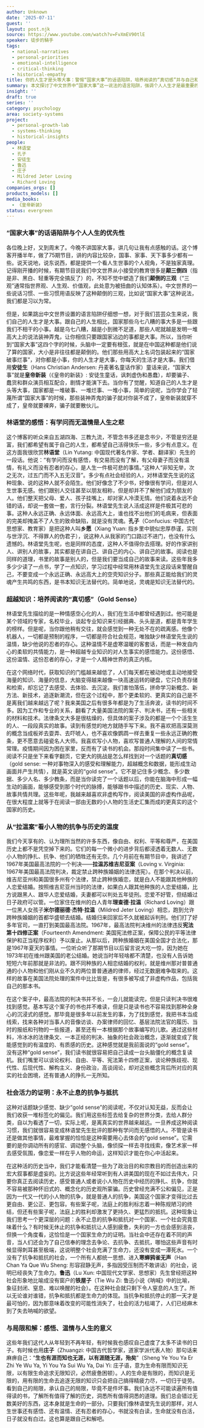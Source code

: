 ```yaml
---
author: Unknown
date: '2025-07-11'
guest: ''
layout: post.njk
source: https://www.youtube.com/watch?v=FvXmEV90tlE
speaker: 徒步的騎手
tags:
  - national-narratives
  - personal-priorities
  - emotional-intelligence
  - critical-thinking
  - historical-empathy
title: 你的人生才是头等大事：警惕“国家大事”的话语陷阱，培养阅读的“真切感”并与自己和解
summary: 本文探讨了中文世界中“国家大事”这一说法的语言陷阱，强调个人人生才是最重要的。文章引用林语堂先生的观点，批判了有学问而无感悟的“情感空心化”现象，并提出在信息爆炸时代，培养对知识和历史的“真切感”（gold sense）至关重要。通过回顾美国“拉温案”等案例，文章呼吁人们关注小人物的挣扎，理解抗争与抵抗对社会活力的意义，并最终学会与生命的局限和解，活出有感悟、有温情、有存心的人生。
insight: ''
draft: true
series: ''
category: psychology
area: society-systems
project:
  - personal-growth-lab
  - systems-thinking
  - historical-insights
people:
  - 林语堂
  - 孔子
  - 安徒生
  - 鲁迅
  - 庄子
  - Mildred Jeter Loving
  - Richard Loving
companies_orgs: []
products_models: []
media_books:
  - 《皇帝新装》
status: evergreen
---
```


### “国家大事”的话语陷阱与个人人生的优先性

各位晚上好，又到周末了。今晚不讲国家大事，讲几句让我有点感触的话。这个博客开播半年，做了75期节目，讲的内容比较杂，国事、家事、天下事多少都有一些。说天说地，说东说西，都是提供一个看人生世事的个人视角，不是独家真理。记得刚开播的时候，有期节目说我们中文世界从小接受的教育很多是**颠三倒四**（指是非、黑白、轻重等完全搞反了）的，不知不觉中塑造了我们**颠倒的三观**（“三观”通常指世界观、人生观、价值观，此处意为被扭曲的认知体系）。中文世界的一些说话习惯、一些习惯用语反映了这种颠倒的三观，比如说“国家大事”这种说法，我们都是习以为常。

但是，如果跳出中文世界设置的语言陷阱仔细想一想，对于我们芸芸众生来说，我们自己的人生才是大事。跟自己的人生相比，国家那些乌七八糟的事大多是一些跟我们不相干的小事。越是乌七八糟，越是小到微不足道，那些人呢就越是发明一堆高大上的说法装神弄鬼，让你相信只要跟国家沾边的事都是大事。所以，当你听到“国家大事”这四个字的时候，头脑中一定要有根弦，就是在中国这种都是他们说了算的国家，大小是非往往都是颠倒的。他们那些用高大上名词包装起来的“国家破事烂事”，对你都是小事，你的人生才是大事，你每天的生活才是大事。我们借用**安徒生**（Hans Christian Andersen: 丹麦著名童话作家）童话来说，“国家大事”就是**皇帝新装**（《皇帝的新装》: 安徒生童话，讽刺虚伪和愚蠢），却要骗子、蠢货和群众演员相互配合，剧情才能演下去。当你有了觉醒，知道自己的人生才是头等大事，国家都是一堆破事、一堆烂事、一堆小事，简单的说呢，当你学会了轻蔑所谓“国家大事”的时候，那些装神弄鬼的骗子就对你装不成了，皇帝新装就穿不成了，皇帝就要裸奔，骗子就要散伙儿。

### 林语堂的感悟：有学问而无温情是人生之悲

这个博客的听众来自五湖四海、三教九流，不管念书多还是念书少，不管是穷还是富，我们都希望有属于自己的人生，都希望自己活得快乐一些，多少有点意义。在这方面我很欣赏**林语堂**（Lin Yutang: 中国现代著名作家、学者、翻译家）先生的一段话。他说：“有学问而没有感悟，有交易而没有了解，有父母妻子而没有温情，有礼义而没有忍者的存心，是人生一件极可悲的事情。”这种人“非知无举，次之无次，过五门而不入五无汉音”。多少有点社会经验的人，对林语堂先生说的这种现象、说的这种人就不会陌生。他们好像念了不少书，好像很有学问，但是对人生世事无感。他们跟别人交往甚至以朋友相称，但是却并不了解他们成为朋友的人。他们整天把父母、爱人、孩子挂嘴上，却对家人冷漠无情。他们说着永远不会错的话，却说一套做一套，言行分裂。林语堂先生说人活成这样是件极其可悲的事。这种人永远正确、永远体面、永远高大上，谁也找不出他们的毛病来，但表面的完美却掩盖不了人生的致命缺陷，就是没有灵魂。**孔子**（Confucius: 中国古代思想家、教育家）是把这种人叫**乡愿**（Xiang Yuan: 指乡里中貌似忠厚恭谨，实则与世浮沉、不得罪人的伪君子），说这种人从我家的门口路过不进门，也没有什么遗憾的。林语堂先生呢，也是同样的态度，这种人不值得你去搭理。好的作家讲别人、讲别人的故事，其实都是在讲自己、讲自己的内心、讲自己的故事。阅读也是同样的道理，书里的故事是别人的，但是我们要当成自己的故事来读。这些年我多多少少读了一点书，学了一点知识，学习过程中经常用林语堂先生这段话来警醒自己，不要变成一个永远正确、永远高大上的空壳知识分子。那些真正能给我们的灵魂产生共鸣的东西，是书本知识无法替代的。简单地说，灵魂是知识无法替代的。

### 超越知识：培养阅读的“真切感”（Gold Sense）

林语堂先生描绘的是一种情感空心化的人，我们在生活中都曾经遇到过。他可能是某个领域的专家，名校毕业，谈起专业知识来引经据典、头头是道，都是青年学生的榜样。但是呢，当你跟他稍有交往，就会感觉到一种无处不在的疏离感。他像个机器人，一切都是预制的程序，一切都是符合社会规范，唯独缺少林语堂先生说的温情，缺少他说的忍者的存心。这种温情不是虚寒温暖的客套话，而是一种发自内心的柔软的共情能力，是一种超越专业知识的对人生事实的感悟能力。这份感悟、这份温情、这份忍者的存心，才是一个人精神世界的真正内核。

在这个网络时代，获取知识的门槛越来越低了，人们每天都在被动地或主动地接受海量的知识、海量的信息，大脑变得越来越像一块高速运转的硬盘，它只负责存储和检索，却忘记了去感受、去体验、去沉淀。我们害怕落伍，拼命学习新概念、新方法、新技术，追逐新潮流，但在这个过程中，那个更柔软的、更真实的自己是不是离我们越来越远了呢？我来美国之后有很多年都是为了生活奔波，读书的时间不多。因为工作和专业的关系，翻看了大量美国法院的案子、判决书，还有一些相关的材料和技术。法律条文大多是很枯燥的，但具体的案子涉及的都是一个个活生生的人、一段段真实的故事。读到有感觉的地方就随手写下来。我不喜欢把高深莫测的概念当成板斧去耍弄、去吓唬人，也不喜欢像鹦鹉一样去重复一些永远正确的教条，更不愿意去碰瓷名人大师。我喜欢写小人物，喜欢写普通人理解的人间的常情常理。疫情期间因为困在家里，反而有了读书的机会。那段时间集中读了一些书。阅读不只是坐下来看字翻页，它更大的挑战是怎么样找到对一个话题的**真切感**（gold sense: 一种对事物深入的感受和理解能力，超越概念和数据，能形成生动画面并产生共情），就是英文说的“gold sense”。它不是记住多少概念、多少数据、多少人名、多少教条，而是当你读完了一个话题以后，你能在脑海中形成一幅生动的画面，能够感受到那个时代的脉搏，能够跟书中描述的历史、现实、人物、故事共情共理。这些年呢，我越来越喜欢非虚构写作，阅读美国的非虚构作品呢，在很大程度上就等于在阅读一部由无数的小人物的生活史汇集而成的更真实的这个国家的历史。

### 从“拉温案”看小人物的抗争与历史的温度

我们今天享有的、认为理所当然的许多东西，像自由、权利、平等和尊严，在美国历史上都不是凭空掉下来的。它们的每一个微小的进步背后都浸透着无数人、无数小人物的挣扎、抗争、他们的牺牲还有无奈。几个月前在有期节目中，我讲述了1967年美国最高法院的一个判决——**拉温苏维吉尼亚案**（Loving v. Virginia: 1967年美国最高法院判决，裁定禁止跨种族婚姻的法律违宪）。在那个判决以前，维吉尼亚州和美国很多州有个法律，禁止跨种族婚恋，就是白人不能跟其他种族的人恋爱结婚。按照维吉尼亚州当时的法律，如果白人跟其他种族的人恋爱结婚，比方说跟黑人、跟华人恋爱结婚，夫妻都可以判处五年徒刑。恋爱不好管，但结婚过日子政府可以管。一位家住在维州的白人青年**理查德·拉温**（Richard Loving）跟一位黑人女孩子**米尔德丽德·杰特·拉温**（Mildred Jeter Loving）相恋，跑到允许跨种族婚姻的首都华盛顿去结婚。结婚归来回家后不久就被起诉判刑。他们打了好多年官司，一直打到美国最高法院。1967年，最高法院判决维州的法律违反**宪法第十四修正案**（Fourteenth Amendment: 美国宪法修正案，保障公民的平等法律保护和正当程序权利）予以废止。从那以后，跨种族婚姻在美国全国才合法化，那是1967年夏天的事情。一位听众听了那期节目以后留言说大吃一惊，因为她在1973年初在维州跟美国的老公结婚。她说当时年轻啥都不清楚，也没有人告诉她短短六年前那就是非法的。跟不同种族的人相恋结婚的权利，就是维州那对普普通通的小人物和他们刚从业不久的两位普普通通的律师，经过无数磨难争取来的。这样的故事在美国法院处理的案件中比比皆是，有很多被写成了非虚构作品，包括我自己的那本书。

在这个案子中，最高法院的判决书并不长，一会儿就能读完，但是只读判决书很难找到感觉。基本写这个案子的书也并不难读，但是只是读书也不容易找到那种全身心的沉浸式的感觉。那毕竟是很多年以前发生的事，为了找到感觉，我把书本当成线索，找来各种对当事人的音像访谈、办案律师的回忆、基层法院法官的履历、当时的报纸和刊物的一些报道，甚至还有一本根据那个故事编写的儿歌。通过这些材料，冷冰冰的法律条文、一本正经的判决、抽象的社会政治概念，逐渐就变成了我能感觉到的有温度的、有质感的历史。这种感觉就是我前面说的“gold sense”。没有这种“gold sense”，我们读书就很容易把自己读成一台头脑僵化的概念复读机。我们嘴里可以谈论权利、自由、平等、宪法第十四修正案，谈论种族歧视、现代性、后现代性、解构主义、身份政治，高谈阔论，却对这些概念背后所对应的真实的社会困境，还有普通人的挣扎一无所知。

### 社会活力的证明：永不止息的抗争与抵抗

这种对话题缺少感觉、缺少“gold sense”的阅读呢，不仅对认知无益，反而会让我们收获一堆标签化的偏见。我们用这些标签去给复杂的世界分类，去给人群分类，自以为看透了一切，实际上呢，是离真实的世界越来越远。一旦养成这种阅读习惯，我们就很容易变成林语堂先生批评的那种有学问而无感悟的人。不管是读书还是做其他事情，最难掌握的恰恰是这种需要用心去体会的“gold sense”。它需要的是你调动所有的感官、调动整个头脑，像侦探一样去寻找线索，像艺术家一样去感受氛围，像恋爱一样在乎人物的命运，这样知识才能在你心中活起来。

在这种活的历史当中，我们才能看清楚一些为了政治目的和宗教目的而创造出来的宏大叙事都是虚妄的。比方说这些年经常听到有人讲美国的现在不如过去伟大，只要你真正去阅读历史，感受普通人或者说小人物在历史中经历的挣扎、抗争，你就不容易被那种怀旧式的、概念化的历史观所蒙骗。历史曾经充满不公和偏见，正是因为一代又一代的小人物的抗争，就是普通人的抗争，美国这个国家才变得比过去更自由、更公正、更包容。有些案子呢，法庭上的胜利标志着一种陈规陋习的终结，但还有些案子呢，法庭上的胜利却激发了更持久、更猛烈的抵抗。这种现象让我们思考一个更深层的问题：永不止息的抗争和抵抗对一个国家、一个社会究竟意味着什么？有时候无休止的抗争和抵抗让人感到疲惫，失利的一方也会感到沮丧，但换一个角度看，这恰恰是一个国家生命力的证明。当社会中还存在着不同的声音，当人们还会为了自己信奉的理念去争论、去抗争、去抵抗，哪怕这些声音有时候显得刺耳甚至极端，这说明整个社会充满了生命力，还没有变成一潭死水。一个没有了抗争和抵抗的社会，一个所有人都统一思想、进入**寒蝉鸦雀无声**（Han Chan Ya Que Wu Sheng: 形容寂静无声，多指因受压制而不敢讲话）的社会，说明已经丧失了生命力。**鲁迅**（Lu Xun: 中国现代文学家、思想家）先生曾经把这种社会形象地比喻成没有窗户的**铁屋子**（Tie Wu Zi: 鲁迅小说《呐喊》中的比喻，象征封闭、窒息、难以唤醒的社会）。在这种社会就只剩下令人窒息的人生了。所以无论谁对谁错，抗争和抵抗都是生命力的体现。当抗争和抵抗停止的那一天才是最可怕的，因为那意味着改变的可能性消失了，社会的活力枯竭了，人们已经麻木到了失去呐喊的欲望。

### 与局限和解：感悟、温情与人生的意义

这些年我们这代人从年轻到不再年轻，有时候我也感叹自己虚度了太多不读书的日子。有时候也用**庄子**（Zhuangzi: 中国古代哲学家，道家学派代表人物）那句话来麻痹自己：“**生也有涯而知也无涯，以有涯随无涯，殆矣**”（Sheng Ye You Ya Er Zhi Ye Wu Ya, Yi You Ya Sui Wu Ya, Dai Yi: 庄子语，意为生命有限而知识无限，以有限生命追求无限知识，必然疲惫困顿）。人的生命是有限的，而知识是无限的，用有限的生命去追逐无限的知识只会把自己搞得精疲力尽，一切归于徒劳。看到自己的局限，承认自己的局限，毕竟不是件坏事。我们永远不可能读遍所有值得读的书，了解所有值得了解的历史，洞悉所有值得洞悉的道理。我们总会错过无数美好的东西，这本身就是生命的一部分。只要我们像林语堂先生说的那样，对人生世事还有感悟、还有温情、还有忍者的存心，书就没有白读，生命就没有白活，日子就没有白过。这也算是跟自己和解吧。